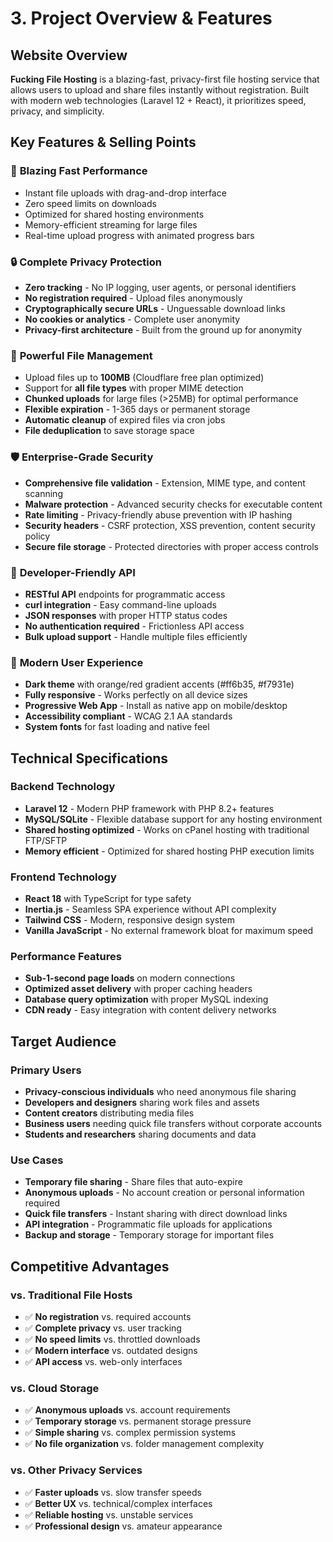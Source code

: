 # 3. Project Overview & Features

## Website Overview

**Fucking File Hosting** is a blazing-fast, privacy-first file hosting service that allows users to upload and share files instantly without registration. Built with modern web technologies (Laravel 12 + React), it prioritizes speed, privacy, and simplicity.

## Key Features & Selling Points

### 🚀 **Blazing Fast Performance**

- Instant file uploads with drag-and-drop interface
- Zero speed limits on downloads
- Optimized for shared hosting environments
- Memory-efficient streaming for large files
- Real-time upload progress with animated progress bars

### 🔒 **Complete Privacy Protection**

- **Zero tracking** - No IP logging, user agents, or personal identifiers
- **No registration required** - Upload files anonymously
- **Cryptographically secure URLs** - Unguessable download links
- **No cookies or analytics** - Complete user anonymity
- **Privacy-first architecture** - Built from the ground up for anonymity

### 📁 **Powerful File Management**

- Upload files up to **100MB** (Cloudflare free plan optimized)
- Support for **all file types** with proper MIME detection
- **Chunked uploads** for large files (>25MB) for optimal performance
- **Flexible expiration** - 1-365 days or permanent storage
- **Automatic cleanup** of expired files via cron jobs
- **File deduplication** to save storage space

### 🛡️ **Enterprise-Grade Security**

- **Comprehensive file validation** - Extension, MIME type, and content scanning
- **Malware protection** - Advanced security checks for executable content
- **Rate limiting** - Privacy-friendly abuse prevention with IP hashing
- **Security headers** - CSRF protection, XSS prevention, content security policy
- **Secure file storage** - Protected directories with proper access controls

### 🔧 **Developer-Friendly API**

- **RESTful API** endpoints for programmatic access
- **curl integration** - Easy command-line uploads
- **JSON responses** with proper HTTP status codes
- **No authentication required** - Frictionless API access
- **Bulk upload support** - Handle multiple files efficiently

### 📱 **Modern User Experience**

- **Dark theme** with orange/red gradient accents (#ff6b35, #f7931e)
- **Fully responsive** - Works perfectly on all device sizes
- **Progressive Web App** - Install as native app on mobile/desktop
- **Accessibility compliant** - WCAG 2.1 AA standards
- **System fonts** for fast loading and native feel

## Technical Specifications

### **Backend Technology**

- **Laravel 12** - Modern PHP framework with PHP 8.2+ features
- **MySQL/SQLite** - Flexible database support for any hosting environment
- **Shared hosting optimized** - Works on cPanel hosting with traditional FTP/SFTP
- **Memory efficient** - Optimized for shared hosting PHP execution limits

### **Frontend Technology**

- **React 18** with TypeScript for type safety
- **Inertia.js** - Seamless SPA experience without API complexity
- **Tailwind CSS** - Modern, responsive design system
- **Vanilla JavaScript** - No external framework bloat for maximum speed

### **Performance Features**

- **Sub-1-second page loads** on modern connections
- **Optimized asset delivery** with proper caching headers
- **Database query optimization** with proper MySQL indexing
- **CDN ready** - Easy integration with content delivery networks

## Target Audience

### **Primary Users**

- **Privacy-conscious individuals** who need anonymous file sharing
- **Developers and designers** sharing work files and assets
- **Content creators** distributing media files
- **Business users** needing quick file transfers without corporate accounts
- **Students and researchers** sharing documents and data

### **Use Cases**

- **Temporary file sharing** - Share files that auto-expire
- **Anonymous uploads** - No account creation or personal information required
- **Quick file transfers** - Instant sharing with direct download links
- **API integration** - Programmatic file uploads for applications
- **Backup and storage** - Temporary storage for important files

## Competitive Advantages

### **vs. Traditional File Hosts**

- ✅ **No registration** vs. required accounts
- ✅ **Complete privacy** vs. user tracking
- ✅ **No speed limits** vs. throttled downloads
- ✅ **Modern interface** vs. outdated designs
- ✅ **API access** vs. web-only interfaces

### **vs. Cloud Storage**

- ✅ **Anonymous uploads** vs. account requirements
- ✅ **Temporary storage** vs. permanent storage pressure
- ✅ **Simple sharing** vs. complex permission systems
- ✅ **No file organization** vs. folder management complexity

### **vs. Other Privacy Services**

- ✅ **Faster uploads** vs. slow transfer speeds
- ✅ **Better UX** vs. technical/complex interfaces
- ✅ **Reliable hosting** vs. unstable services
- ✅ **Professional design** vs. amateur appearance